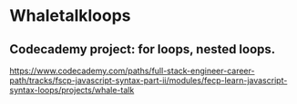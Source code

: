 # Whaletalkloops
## Codecademy project: for loops, nested loops. 
https://www.codecademy.com/paths/full-stack-engineer-career-path/tracks/fscp-javascript-syntax-part-ii/modules/fecp-learn-javascript-syntax-loops/projects/whale-talk
